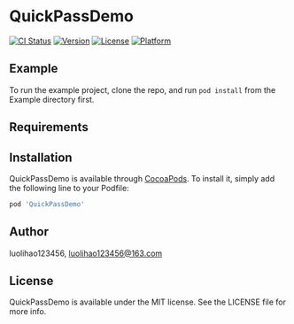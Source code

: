 # QuickPassDemo

[![CI Status](https://img.shields.io/travis/luolihao123456/QuickPassDemo.svg?style=flat)](https://travis-ci.org/luolihao123456/QuickPassDemo)
[![Version](https://img.shields.io/cocoapods/v/QuickPassDemo.svg?style=flat)](https://cocoapods.org/pods/QuickPassDemo)
[![License](https://img.shields.io/cocoapods/l/QuickPassDemo.svg?style=flat)](https://cocoapods.org/pods/QuickPassDemo)
[![Platform](https://img.shields.io/cocoapods/p/QuickPassDemo.svg?style=flat)](https://cocoapods.org/pods/QuickPassDemo)

## Example

To run the example project, clone the repo, and run `pod install` from the Example directory first.

## Requirements

## Installation

QuickPassDemo is available through [CocoaPods](https://cocoapods.org). To install
it, simply add the following line to your Podfile:

```ruby
pod 'QuickPassDemo'
```

## Author

luolihao123456, luolihao123456@163.com

## License

QuickPassDemo is available under the MIT license. See the LICENSE file for more info.

